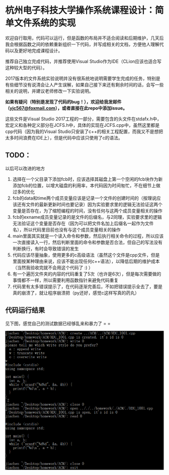 # 杭州电子科技大学操作系统课程设计：简单文件系统的实现

欢迎自行取用，代码可以运行，但是函数的布局并不适合阅读和后期维护，几天后我会根据函数之间的依赖重新组织一下代码，并写成相关的文档，方便他人理解代码以及更好地完成课程设计。

推荐自己独立完成代码，并推荐使用Visual Studio作为IDE（CLion应该也适合写这种较大型的代码）。

2017版本的文件系统实验说明并没有很系统地说明需要学生完成的任务，特别是有些细节没有说清会让人产生误解，如果自己接下来还有剩余时间的话，会写一些相关的说明，并建议老师修改一下实验说明。

**如果有疑问（特别是发现了代码的bug！），欢迎给我发邮件（yjc567@foxmail.com），或者直接在此repo中添加issue。**

这些文件是Visual Studio 2017工程的一部分，需要包含的头文件在stdafx.h中，宏定义和各种定义部分在JCFS.h中，具体的实现在JCFS.cpp中，虽然这里都是cpp代码（因为我的Visual Studio只安装了c++的相关工程配置，而我又不是想把太多时间浪费在IDE上），但是代码中应该只使用了c的语法。

## TODO：

以后可以改进的地方

1. 选择在一个父目录下添加fcb时，应该选择其磁盘上第一个空闲的fcb块作为新添加fcb的位置，以增大磁盘的利用率，本代码因为时间匆忙，不在细节上做过多的优化
2. fcb的data和time两个成员变量应该是记录一个文件的创建时间的（按理说应该还有文件的最新更新时间也要记录）因为实验要求里的逻辑无法验证这两个变量是否存在，为了缩短编程的时间，没有任何与这两个成员变量相关的操作
3. fcb的exname成员变量记录的是文件的后缀名，与2同理，实验要求里的逻辑无法验证这个变量是否存在（因为可以把文件名加上后缀名一起作为文件名），所以代码里目前也没有与这个成员变量相关的操作
4. main里面其实就是一个读入命令和参数，然后执行相关命令的过程，所以应该一次直接读入一行，然后判断里面的命令和参数是否合法，但自己的写法没有判断换行，有时会导致错误的发生
5. 代码应该尽量抽象，使用更多的c高级语法（虽然这个文件是cpp文件，但是里面按某种理由来说，应该不能出现任何c++语法），以降低后期的维护成本（当然我验收完就不会用这个代码了 :) ）
6. 有一个遍历文件夹的内容的代码重复了5次（也许是6次），但是每次需要做的事情都不一样，所以需要利用函数指针来避免代码重复
7. 代码里有太多错误提示了，在代码逐渐完善后，不如把错误提示全去了，要是真的崩溃了，就让程序崩溃把（py还好，感觉c这样写真的药丸）

## 代码运行结果

见下图，感觉自己的测试数据已经够乱来和暴力了 = =

![readme_pic\run_result_1.png](readme_pic\run_result_1.png)